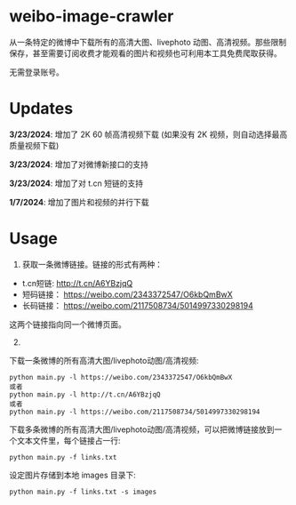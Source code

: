 # weibo-image-crawler
从一条特定的微博中下载所有的高清大图、livephoto 动图、高清视频。那些限制保存，甚至需要订阅收费才能观看的图片和视频也可利用本工具免费爬取获得。

无需登录账号。

# Updates
**3/23/2024**: 增加了 2K 60 帧高清视频下载 (如果没有 2K 视频，则自动选择最高质量视频下载)

**3/23/2024**: 增加了对微博新接口的支持

**3/23/2024**: 增加了对 t.cn 短链的支持

**1/7/2024**: 增加了图片和视频的并行下载

# Usage
1. 获取一条微博链接。链接的形式有两种：
- t.cn短链:  http://t.cn/A6YBzjqQ
- 短码链接： https://weibo.com/2343372547/O6kbQmBwX
- 长码链接： https://weibo.com/2117508734/5014997330298194

这两个链接指向同一个微博页面。

2.
下载一条微博的所有高清大图/livephoto动图/高清视频:
```
python main.py -l https://weibo.com/2343372547/O6kbQmBwX
或者
python main.py -l http://t.cn/A6YBzjqQ
或者
python main.py -l https://weibo.com/2117508734/5014997330298194
```

下载多条微博的所有高清大图/livephoto动图/高清视频，可以把微博链接放到一个文本文件里，每个链接占一行:
```
python main.py -f links.txt
```

设定图片存储到本地 images 目录下:
```
python main.py -f links.txt -s images
```
